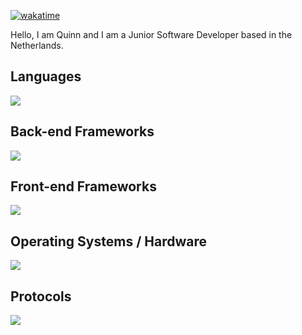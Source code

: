 [![wakatime](https://wakatime.com/badge/user/018cfe1b-8ae8-4118-a23c-ca72776623c1.svg)](https://wakatime.com/@018cfe1b-8ae8-4118-a23c-ca72776623c1)

Hello, I am Quinn and I am a Junior Software Developer based in the Netherlands.

## Languages
<img src="https://skillicons.dev/icons?i=cs,dotnet,javascript,typescript,nodejs,py,markdown,css,html" />

## Back-end Frameworks
<img src="https://skillicons.dev/icons?i=dotnet,express,elysia,laravel" />

## Front-end Frameworks
<img src="https://skillicons.dev/icons?i=react,vite,next,astro,bootstrap,tailwind" />

## Operating Systems / Hardware
<img src="https://skillicons.dev/icons?i=linux,ubuntu,arch,raspberrypi" />

## Protocols
<img src="https://skillicons.dev/icons?i=rabbitmq" />
